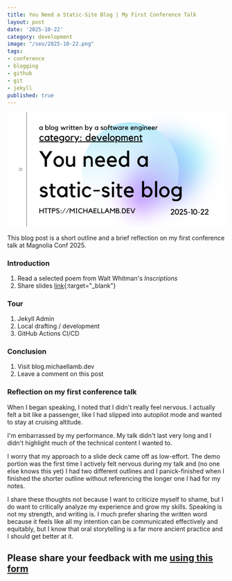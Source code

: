```yaml
---
title: You Need a Static-Site Blog | My First Conference Talk 
layout: post
date: '2025-10-22'
category: development
image: "/seo/2025-10-22.png"
tags:
- conference
- blogging
- github
- git
- jekyll
published: true
---
```


![seo](/seo/2025-10-22.png)

This blog post is a short outline and a brief reflection on my first conference talk at Magnolia Conf 2025.

### Introduction

1. Read a selected poem from Walt Whitman's *Inscriptions*
2. Share slides [link](/docs/magnoliaconf-slides.pdf){:target="_blank"} 

### Tour

1. Jekyll Admin
2. Local drafting / development
3. GitHub Actions CI/CD

### Conclusion

1. Visit blog.michaellamb.dev
2. Leave a comment on this post

### Reflection on my first conference talk

When I began speaking, I noted that I didn't really feel nervous. I actually felt a bit like a passenger, like I had slipped into autopilot mode and wanted to stay at cruising altitude.

I'm embarrassed by my performance. My talk didn't last very long and I didn't highlight much of the technical content I wanted to.

I worry that my approach to a slide deck came off as low-effort. The demo portion was the first time I actively felt nervous during my talk and (no one else knows this yet) I had two different outlines and I panick-finished when I finished the shorter outline without referencing the longer one I had for my notes. 

I share these thoughts not because I want to criticize myself to shame, but I do want to critically analyze my experience and grow my skills. Speaking is not my strength, and writing is. I much prefer sharing the written word because it feels like all my intention can be communicated effectively and equitably, but I know that oral storytelling is a far more ancient practice and I should get better at it.

## Please share your feedback with me [using this form][form]

[form]:https://forms.microsoft.com/r/39CuARaZ0u
